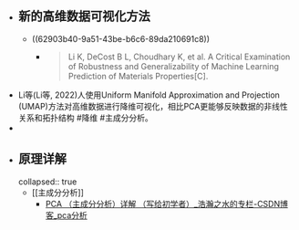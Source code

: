 - ## 新的高维数据可视化方法
	- ((62903b40-9a51-43be-b6c6-89da210691c8))
		- >Li K, DeCost B L, Choudhary K, et al. A Critical Examination of Robustness and Generalizability of Machine Learning Prediction of Materials Properties[C].
- Li等(Li等, 2022)人使用Uniform Manifold Approximation and Projection (UMAP)方法对高维数据进行降维可视化，相比PCA更能够反映数据的非线性关系和拓扑结构 #降维 #主成分分析。
-
- ## 原理详解
  collapsed:: true
	- [[主成分分析]]
		- [PCA （主成分分析）详解 （写给初学者）_浩瀚之水的专栏-CSDN博客_pca分析](https://blog.csdn.net/a8039974/article/details/81285238)